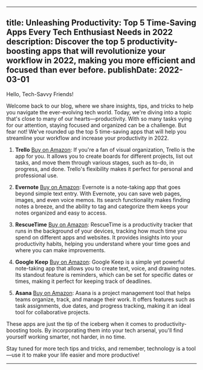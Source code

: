  ---
title: Unleashing Productivity: Top 5 Time-Saving Apps Every Tech Enthusiast Needs in 2022
description: Discover the top 5 productivity-boosting apps that will revolutionize your workflow in 2022, making you more efficient and focused than ever before.
publishDate: 2022-03-01
---

Hello, Tech-Savvy Friends!

Welcome back to our blog, where we share insights, tips, and tricks to help you navigate the ever-evolving tech world. Today, we're diving into a topic that's close to many of our hearts—productivity. With so many tasks vying for our attention, staying focused and organized can be a challenge. But fear not! We've rounded up the top 5 time-saving apps that will help you streamline your workflow and increase your productivity in 2022.

1. **Trello** [Buy on Amazon](https://amzn.to/3fXsUgF): If you're a fan of visual organization, Trello is the app for you. It allows you to create boards for different projects, list out tasks, and move them through various stages, such as to-do, in progress, and done. Trello's flexibility makes it perfect for personal and professional use.

2. **Evernote** [Buy on Amazon](https://amzn.to/36tXLdD): Evernote is a note-taking app that goes beyond simple text entry. With Evernote, you can save web pages, images, and even voice memos. Its search functionality makes finding notes a breeze, and the ability to tag and categorize them keeps your notes organized and easy to access.

3. **RescueTime** [Buy on Amazon](https://amzn.to/36tXLdD): RescueTime is a productivity tracker that runs in the background of your devices, tracking how much time you spend on different apps and websites. It provides insights into your productivity habits, helping you understand where your time goes and where you can make improvements.

4. **Google Keep** [Buy on Amazon](https://amzn.to/3aHfN89): Google Keep is a simple yet powerful note-taking app that allows you to create text, voice, and drawing notes. Its standout feature is reminders, which can be set for specific dates or times, making it perfect for keeping track of deadlines.

5. **Asana** [Buy on Amazon](https://amzn.to/3aHfN89): Asana is a project management tool that helps teams organize, track, and manage their work. It offers features such as task assignments, due dates, and progress tracking, making it an ideal tool for collaborative projects.

These apps are just the tip of the iceberg when it comes to productivity-boosting tools. By incorporating them into your tech arsenal, you'll find yourself working smarter, not harder, in no time.

Stay tuned for more tech tips and tricks, and remember, technology is a tool—use it to make your life easier and more productive!

---